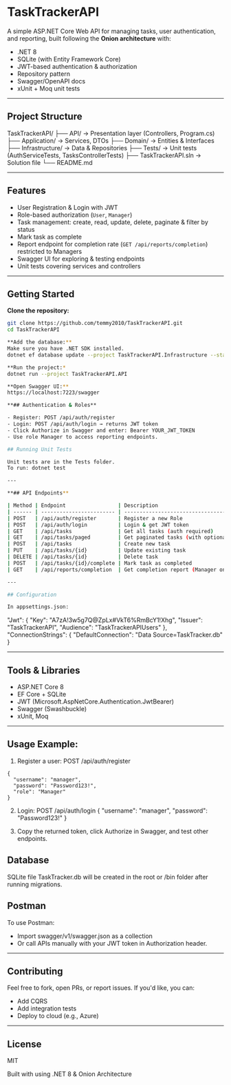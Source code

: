 # TaskTrackerAPI

A simple ASP.NET Core Web API for managing tasks, user authentication, and reporting, built following the **Onion architecture** with:
- .NET 8
- SQLite (with Entity Framework Core)
- JWT-based authentication & authorization
- Repository pattern
- Swagger/OpenAPI docs
- xUnit + Moq unit tests

---

## Project Structure
TaskTrackerAPI/
├── API/ → Presentation layer (Controllers, Program.cs)
├── Application/ → Services, DTOs
├── Domain/ → Entities & Interfaces
├── Infrastructure/ → Data & Repositories
├── Tests/ → Unit tests (AuthServiceTests, TasksControllerTests)
├── TaskTrackerAPI.sln → Solution file
└── README.md

---

## Features

- User Registration & Login with JWT
- Role-based authorization (`User`, `Manager`)
- Task management: create, read, update, delete, paginate & filter by status
- Mark task as complete
- Report endpoint for completion rate (`GET /api/reports/completion`) restricted to Managers
- Swagger UI for exploring & testing endpoints
- Unit tests covering services and controllers

---

## Getting Started

**Clone the repository:**
```bash
git clone https://github.com/temmy2010/TaskTrackerAPI.git
cd TaskTrackerAPI

**Add the database:**
Make sure you have .NET SDK installed.
dotnet ef database update --project TaskTrackerAPI.Infrastructure --startup-project TaskTrackerAPI.API

**Run the project:*
dotnet run --project TaskTrackerAPI.API

**Open Swagger UI:**
https://localhost:7223/swagger

**## Authentication & Roles**

- Register: POST /api/auth/register
- Login: POST /api/auth/login → returns JWT token
- Click Authorize in Swagger and enter: Bearer YOUR_JWT_TOKEN
- Use role Manager to access reporting endpoints.

## Running Unit Tests

Unit tests are in the Tests folder.
To run: dotnet test

---

**## API Endpoints**

| Method | Endpoint                 | Description                                |
| ------ | ------------------------ | ------------------------------------------ |
| POST   | /api/auth/register       | Register a new Role                        |
| POST   | /api/auth/login          | Login & get JWT token                      |
| GET    | /api/tasks               | Get all tasks (auth required)              |
| GET    | /api/tasks/paged         | Get paginated tasks (with optional status) |
| POST   | /api/tasks               | Create new task                            |
| PUT    | /api/tasks/{id}          | Update existing task                       |
| DELETE | /api/tasks/{id}          | Delete task                                |
| POST   | /api/tasks/{id}/complete | Mark task as completed                     |
| GET    | /api/reports/completion  | Get completion report (Manager only)       |

---

## Configuration

In appsettings.json:
```
"Jwt": {
  "Key": "A7zA!3w5g7Q@ZpLx#VkT6%RmBcY1!Xhg",
  "Issuer": "TaskTrackerAPI",
  "Audience": "TaskTrackerAPIUsers"
},
"ConnectionStrings": {
  "DefaultConnection": "Data Source=TaskTracker.db"
}

---

## Tools & Libraries
- ASP.NET Core 8
- EF Core + SQLite
- JWT (Microsoft.AspNetCore.Authentication.JwtBearer)
- Swagger (Swashbuckle)
- xUnit, Moq

---

## Usage Example:
1. Register a user:
POST /api/auth/register
```
{
  "username": "manager",
  "password": "Password123!",
  "role": "Manager"
}
```
2. Login:
POST /api/auth/login
{
  "username": "manager",
  "password": "Password123!"
}

3. Copy the returned token, click Authorize in Swagger, and test other endpoints.

## Database
SQLite file TaskTracker.db will be created in the root or /bin folder after running migrations.

## Postman
To use Postman:
- Import swagger/v1/swagger.json as a collection
- Or call APIs manually with your JWT token in Authorization header.

---

## Contributing
Feel free to fork, open PRs, or report issues. If you'd like, you can:
- Add CQRS
- Add integration tests
- Deploy to cloud (e.g., Azure)

---

## License
MIT

Built with using .NET 8 & Onion Architecture
